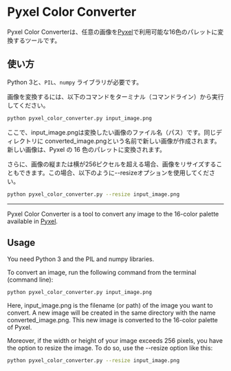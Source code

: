 # Pyxel Color Converter

Pyxel Color Converterは、任意の画像を[Pyxel](https://github.com/kitao/pyxel)で利用可能な16色のパレットに変換するツールです。

## 使い方

Python 3と、`PIL`、`numpy` ライブラリが必要です。

画像を変換するには、以下のコマンドをターミナル（コマンドライン）から実行してください。

```bash
python pyxel_color_converter.py input_image.png
```

ここで、input_image.pngは変換したい画像のファイル名（パス）です。同じディレクトリに converted_image.pngという名前で新しい画像が作成されます。新しい画像は、Pyxel の 16 色のパレットに変換されます。

さらに、画像の縦または横が256ピクセルを超える場合、画像をリサイズすることもできます。この場合、以下のように--resizeオプションを使用してください。

```bash
python pyxel_color_converter.py --resize input_image.png
```

---

Pyxel Color Converter is a tool to convert any image to the 16-color palette available in [Pyxel](https://github.com/kitao/pyxel).

## Usage

You need Python 3 and the PIL and numpy libraries.

To convert an image, run the following command from the terminal (command line):

```bash
python pyxel_color_converter.py input_image.png
```

Here, input_image.png is the filename (or path) of the image you want to convert. A new image will be created in the same directory with the name converted_image.png. This new image is converted to the 16-color palette of Pyxel.

Moreover, if the width or height of your image exceeds 256 pixels, you have the option to resize the image. To do so, use the --resize option like this:

```bash
python pyxel_color_converter.py --resize input_image.png
```
